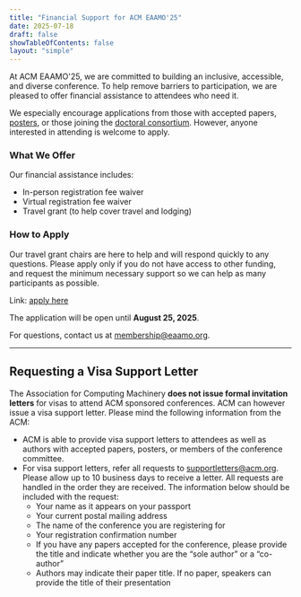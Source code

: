 ```yaml
---
title: "Financial Support for ACM EAAMO'25"
date: 2025-07-18
draft: false
showTableOfContents: false
layout: "simple"
---
```

At ACM EAAMO'25, we are committed to building an inclusive, accessible, and diverse conference. To help remove barriers to participation, we are pleased to offer financial assistance to attendees who need it.

We especially encourage applications from those with accepted papers, [posters](cfp/call_for_posters), or those joining the [doctoral consortium](cfp/call_for_doctoral_consortium). However, anyone interested in attending is welcome to apply.

### What We Offer
Our financial assistance includes:
- In-person registration fee waiver
- Virtual registration fee waiver
- Travel grant (to help cover travel and lodging)

### How to Apply
Our travel grant chairs are here to help and will respond quickly to any questions. Please apply only if you do not have access to other funding, and request the minimum necessary support so we can help as many participants as possible.

Link: [apply here](https://docs.google.com/forms/d/e/1FAIpQLSdEwGZ43i-plZvJpbqnVLZg3uMDgNkcoGv3QbgpZTKrerE-IQ/viewform?usp=header)

The application will be open until **August 25, 2025**.

For questions, contact us at membership@eaamo.org.

- - -

## Requesting a Visa Support Letter

The Association for Computing Machinery **does not issue formal invitation letters** for visas to attend ACM sponsored conferences. ACM can however issue a visa support letter. Please mind the following information from the ACM:
- ACM is able to provide visa support letters to attendees as well as authors with accepted papers, posters, or members of the conference committee.
- For visa support letters, refer all requests to supportletters@acm.org. Please allow up to 10 business days to receive a letter. All requests are handled in the order they are received. The information below should be included with the request:
    - Your name as it appears on your passport
    - Your current postal mailing address
    - The name of the conference you are registering for
    - Your registration confirmation number
    - If you have any papers accepted for the conference, please provide the title and indicate whether you are the “sole author” or a “co-author”
    - Authors may indicate their paper title. If no paper, speakers can provide the title of their presentation